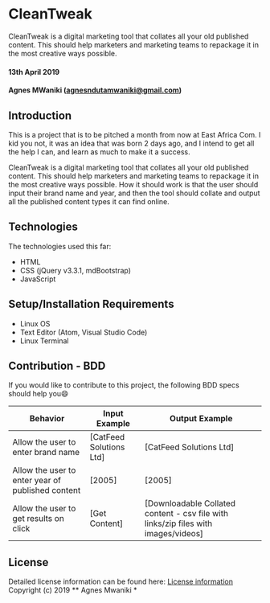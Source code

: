 # CleanTweak
CleanTweak is a digital marketing tool that collates all your old published content. This should help marketers and marketing teams to repackage it in the most creative ways possible.

#### 13th April 2019
#### Agnes MWaniki (agnesndutamwaniki@gmail.com)

## Introduction
This is a project that is to be pitched a month from now at East Africa Com. I kid you not, it was an idea that was born 2 days ago, and I intend to get all the help I can, and learn as much to make it a success.

CleanTweak is a digital marketing tool that collates all your old published content. This should help marketers and marketing teams to repackage it in the most creative ways possible. How it should work is that the user should input their brand name and year, and then the tool should collate and output all the published content types it can find online.

## Technologies
The technologies used this far:
* HTML
* CSS (jQuery v3.3.1, mdBootstrap)
* JavaScript

## Setup/Installation Requirements
* Linux OS
* Text Editor (Atom, Visual Studio Code)
* Linux Terminal

## Contribution - BDD
If you would like to contribute to this project, the following BDD specs should help you:smile:

Behavior                                          |  Input Example              | Output Example
--------------------------------------------------|-----------------------------|------------------------------------------------------------------------------
Allow the user to enter brand name                | [CatFeed Solutions Ltd]     | [CatFeed Solutions Ltd]
Allow the user to enter year of published content | [2005]                      | [2005]
Allow the user to get results on click            | [Get Content]               | [Downloadable Collated content - csv file with links/zip files with images/videos]

## License
Detailed license information can be found here: [License information](LICENSE.md) Copyright (c) 2019 ** Agnes Mwaniki *
